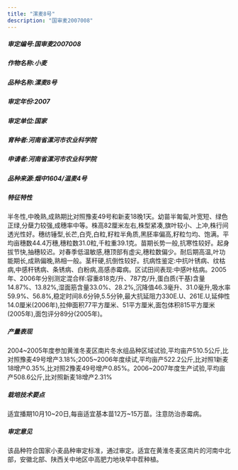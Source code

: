 ```yaml
---
title: "漯麦8号"
description: "国审麦2007008"
---
```

##### 审定编号:国审麦2007008

##### 作物名称:小麦

##### 品种名称:漯麦8号

##### 审定年份:2007

##### 审定单位:国家

##### 育种者:河南省漯河市农业科学院

##### 申请者:河南省漯河市农业科学院

##### 品种来源:烟中1604/温麦4号

##### 特征特性
半冬性,中晚熟,成熟期比对照豫麦49号和新麦18晚1天。幼苗半匍匐,叶宽短、绿色正绿,分蘖力较强,成穗率中等。株高82厘米左右,株型紧凑,旗叶较小、上冲,株行间透光性好。穗纺锤型,长芒,白壳,白粒,籽粒半角质,黑胚率偏高,籽粒匀均、饱满。平均亩穗数44.4万穗,穗粒数31.0粒,千粒重39.1克。苗期长势一般,抗寒性较好。起身拔节快,抽穗较迟。对春季低温敏感,穗顶部有虚尖,穗粒数偏少。耐后期高温,叶功能期长,成熟偏晚,熟相一般。茎秆硬,抗倒性较好。抗病性鉴定:中抗叶锈病、纹枯病,中感秆锈病、条锈病、白粉病,高感赤霉病。区试田间表现:中感叶枯病。2005年、2006年分别测定混合样:容重818克/升、787克/升,蛋白质(干基)含量14.87%、13.82%,湿面筋含量33.0%、28.2%,沉降值46.3毫升、31.0毫升,吸水率59.9%、56.8%,稳定时间8.6分钟,5.5分钟,最大抗延阻力330E.U、261E.U,延伸性14.0厘米(2006年),拉伸面积77平方厘米、51平方厘米,面包体积815平方厘米(2005年),面包评分89分(2005年)。

##### 产量表现
2004~2005年度参加黄淮冬麦区南片冬水组品种区域试验,平均亩产510.5公斤,比对照豫麦49号增产3.18%;2005~2006年度续试,平均亩产522.2公斤,比对照1新麦18增产0.35%,比对照2豫麦49号增产0.85%。2006~2007年度生产试验,平均亩产508.6公斤,比对照新麦18增产2.31%

##### 栽培技术要点
适宜播期10月10~20日,每亩适宜基本苗12万~15万苗。注意防治赤霉病。

##### 审定意见
该品种符合国家小麦品种审定标准，通过审定。适宜在黄淮冬麦区南片的河南中北部，安徽北部、陕西关中地区中高肥力地块早中茬种植。
